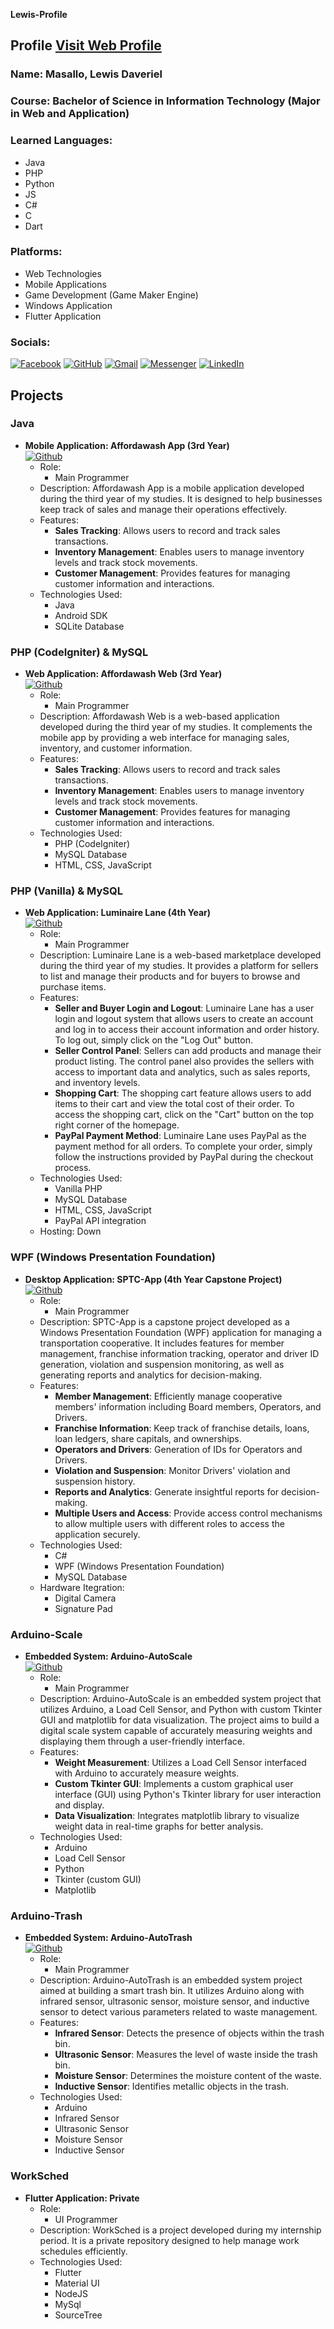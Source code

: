 **Lewis-Profile**
## Profile [Visit Web Profile](https://xxlllllllxx.github.io/Lewis-Profile/)
### Name: Masallo, Lewis Daveriel  
### Course: Bachelor of Science in Information Technology (Major in Web and Application)

### Learned Languages: 
  - Java
  - PHP
  - Python
  - JS
  - C#
  - C
  - Dart
    
### Platforms: 
  - Web Technologies
  - Mobile Applications
  - Game Development (Game Maker Engine)
  - Windows Application
  - Flutter Application

### Socials: 
[![Facebook](https://img.shields.io/badge/Facebook-1877F2?style=for-the-badge&logo=facebook&logoColor=white)](https://www.facebook.com/lewismasallo)  [![GitHub](https://img.shields.io/badge/GitHub-100000?style=for-the-badge&logo=github&logoColor=white)](https://github.com/xxlllllllxx)  [![Gmail](https://img.shields.io/badge/Gmail-D14836?style=for-the-badge&logo=gmail&logoColor=white)](mailto:lewismasallo@gmail.com)  [![Messenger](https://img.shields.io/badge/Messenger-00B2FF?style=for-the-badge&logo=messenger&logoColor=white)](https://m.me/lewismasallo)  [![LinkedIn](https://img.shields.io/badge/LinkedIn-0077B5?style=for-the-badge&logo=linkedin&logoColor=white)](https://www.linkedin.com/in/lewis-daveriel-masallo-0881521ba/) 

## Projects  
### Java  
- **Mobile Application: Affordawash App (3rd Year)**  
  [![Github](https://img.shields.io/badge/GitHub-100000?style=for-the-badge&logo=github&logoColor=white)](https://github.com/xxlllllllxx/Affordawash_App)
  - Role:
    - Main Programmer 
  - Description: Affordawash App is a mobile application developed during the third year of my studies. It is designed to help businesses keep track of sales and manage their operations effectively.
  - Features:
    - **Sales Tracking**: Allows users to record and track sales transactions.
    - **Inventory Management**: Enables users to manage inventory levels and track stock movements.
    - **Customer Management**: Provides features for managing customer information and interactions.
  - Technologies Used:
    - Java
    - Android SDK
    - SQLite Database

### PHP (CodeIgniter) & MySQL  
- **Web Application: Affordawash Web (3rd Year)**  
  [![Github](https://img.shields.io/badge/GitHub-100000?style=for-the-badge&logo=github&logoColor=white)](https://github.com/xxlllllllxx/Affordawash_Web)
  - Role:
    - Main Programmer 
  - Description: Affordawash Web is a web-based application developed during the third year of my studies. It complements the mobile app by providing a web interface for managing sales, inventory, and customer information.
  - Features:
    - **Sales Tracking**: Allows users to record and track sales transactions.
    - **Inventory Management**: Enables users to manage inventory levels and track stock movements.
    - **Customer Management**: Provides features for managing customer information and interactions.
  - Technologies Used:
    - PHP (CodeIgniter)
    - MySQL Database
    - HTML, CSS, JavaScript
      
### PHP (Vanilla) & MySQL  
- **Web Application: Luminaire Lane (4th Year)**  
  [![Github](https://img.shields.io/badge/GitHub-100000?style=for-the-badge&logo=github&logoColor=white)](https://github.com/xxlllllllxx/WST2_Project)
  - Role:
    - Main Programmer 
  - Description: Luminaire Lane is a web-based marketplace developed during the third year of my studies. It provides a platform for sellers to list and manage their products and for buyers to browse and purchase items.
  - Features:
    - **Seller and Buyer Login and Logout**: Luminaire Lane has a user login and logout system that allows users to create an account and log in to access their account information and order history. To log out, simply click on the "Log Out" button.
    - **Seller Control Panel**: Sellers can add products and manage their product listing. The control panel also provides the sellers with access to important data and analytics, such as sales reports, and inventory levels.
    - **Shopping Cart**: The shopping cart feature allows users to add items to their cart and view the total cost of their order. To access the shopping cart, click on the "Cart" button on the top right corner of the homepage.
    - **PayPal Payment Method**: Luminaire Lane uses PayPal as the payment method for all orders. To complete your order, simply follow the instructions provided by PayPal during the checkout process.
  - Technologies Used:
    - Vanilla PHP
    - MySQL Database
    - HTML, CSS, JavaScript
    - PayPal API integration
  - Hosting: Down

### WPF (Windows Presentation Foundation)
- **Desktop Application: SPTC-App (4th Year Capstone Project)**  
  [![Github](https://img.shields.io/badge/GitHub-100000?style=for-the-badge&logo=github&logoColor=white)](https://github.com/BsuscBsit/SPTC-APP)
  - Role:
    - Main Programmer 
  - Description: SPTC-App is a capstone project developed as a Windows Presentation Foundation (WPF) application for managing a transportation cooperative. It includes features for member management, franchise information tracking, operator and driver ID generation, violation and suspension monitoring, as well as generating reports and analytics for decision-making.
  - Features:
    - **Member Management**: Efficiently manage cooperative members' information including Board members, Operators, and Drivers.
    - **Franchise Information**: Keep track of franchise details, loans, loan ledgers, share capitals, and ownerships.
    - **Operators and Drivers**: Generation of IDs for Operators and Drivers.
    - **Violation and Suspension**: Monitor Drivers' violation and suspension history.
    - **Reports and Analytics**: Generate insightful reports for decision-making.
    - **Multiple Users and Access**: Provide access control mechanisms to allow multiple users with different roles to access the application securely.
  - Technologies Used:
    - C#
    - WPF (Windows Presentation Foundation)
    - MySQL Database
  - Hardware Itegration:
    - Digital Camera
    - Signature Pad
      
### Arduino-Scale
- **Embedded System: Arduino-AutoScale**  
  [![Github](https://img.shields.io/badge/GitHub-100000?style=for-the-badge&logo=github&logoColor=white)](https://github.com/xxlllllllxx/Arduino-AutoScale)
  - Role:
    - Main Programmer 
  - Description: Arduino-AutoScale is an embedded system project that utilizes Arduino, a Load Cell Sensor, and Python with custom Tkinter GUI and matplotlib for data visualization. The project aims to build a digital scale system capable of accurately measuring weights and displaying them through a user-friendly interface.
  - Features:
    - **Weight Measurement**: Utilizes a Load Cell Sensor interfaced with Arduino to accurately measure weights.
    - **Custom Tkinter GUI**: Implements a custom graphical user interface (GUI) using Python's Tkinter library for user interaction and display.
    - **Data Visualization**: Integrates matplotlib library to visualize weight data in real-time graphs for better analysis.
  - Technologies Used:
    - Arduino
    - Load Cell Sensor
    - Python
    - Tkinter (custom GUI)
    - Matplotlib

### Arduino-Trash
- **Embedded System: Arduino-AutoTrash**  
  [![Github](https://img.shields.io/badge/GitHub-100000?style=for-the-badge&logo=github&logoColor=white)](https://github.com/xxlllllllxx/Arduino-AutoTrash)
  - Role:
    - Main Programmer 
  - Description: Arduino-AutoTrash is an embedded system project aimed at building a smart trash bin. It utilizes Arduino along with infrared sensor, ultrasonic sensor, moisture sensor, and inductive sensor to detect various parameters related to waste management.
  - Features:
    - **Infrared Sensor**: Detects the presence of objects within the trash bin.
    - **Ultrasonic Sensor**: Measures the level of waste inside the trash bin.
    - **Moisture Sensor**: Determines the moisture content of the waste.
    - **Inductive Sensor**: Identifies metallic objects in the trash.
  - Technologies Used:
    - Arduino
    - Infrared Sensor
    - Ultrasonic Sensor
    - Moisture Sensor
    - Inductive Sensor

### WorkSched
- **Flutter Application: Private**
  - Role:
    - UI Programmer
  - Description: WorkSched is a project developed during my internship period. It is a private repository designed to help manage work schedules efficiently.
  - Technologies Used:
    - Flutter
    - Material UI
    - NodeJS
    - MySql
    - SourceTree
